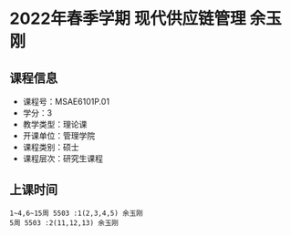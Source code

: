 # 2022年春季学期 现代供应链管理 余玉刚






## 课程信息

- 课程号：MSAE6101P.01
- 学分：3
- 教学类型：理论课
- 开课单位：管理学院
- 课程类别：硕士
- 课程层次：研究生课程

## 上课时间

```
1~4,6~15周 5503 :1(2,3,4,5) 余玉刚
5周 5503 :2(11,12,13) 余玉刚
```

